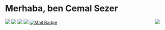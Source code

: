 
# Merhaba, ben Cemal Sezer 
<img align='right' src="https://github-readme-stats.vercel.app/api?username=cemalsezer&show_icons=true">

[![](https://img.shields.io/badge/twitter-%231DA1F2.svg?&style=for-the-badge&logo=twitter&logoColor=white)](https://twitter.com/cemalsezerx)
[![](https://img.shields.io/badge/linkedin-%230077B5.svg?&style=for-the-badge&logo=linkedin&logoColor=white)](https://www.linkedin.com/in/cemal-sezer/)
[![](https://img.shields.io/badge/medium-%2312100E.svg?&style=for-the-badge&logo=medium&logoColor=white)](https://medium.com/@cemalsezer)
[![](https://img.shields.io/badge/instagram-%23E4405F.svg?&style=for-the-badge&logo=instagram&logoColor=white)](https://www.instagram.com/cemalsezerx/)
[![Mail Badge](https://img.shields.io/badge/cemalsezer.dev@gmail.com-c14438?style=for-the-badge&logo=Gmail&logoColor=white&link=mailto:cemalsezer.dev@gmail.com)](mailto:cemalsezer.dev@gmail.com)